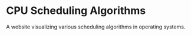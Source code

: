 # CPU Scheduling Algorithms
A website visualizing various scheduling algorithms in operating systems.
